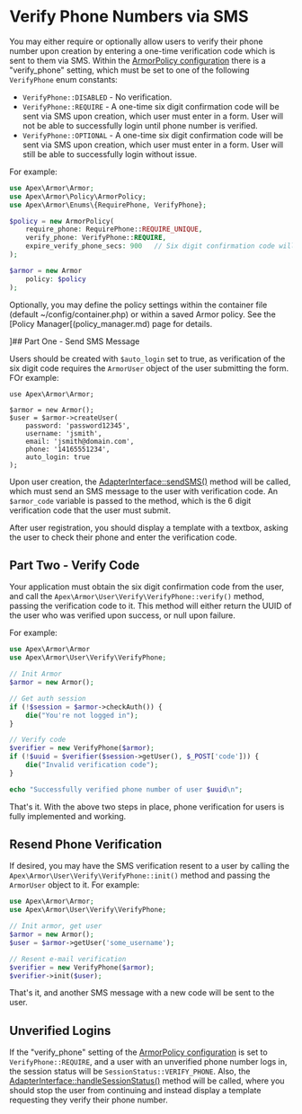 
# Verify Phone Numbers via SMS

You may either require or optionally allow users to verify their phone number upon creation by entering a one-time verification code which is sent to them via SMS.  Within the [ArmorPolicy configuration](armorpolicy.md) there is a "verify_phone" setting, which must be set to one of the following `VerifyPhone` enum constants:

* `VerifyPhone::DISABLED` - No verification.
* `VerifyPhone::REQUIRE` - A one-time six digit confirmation code will be sent via SMS upon creation, which user must enter in a form.  User will not be able to successfully login until phone number is verified.
* `VerifyPhone::OPTIONAL` - A one-time six digit confirmation code will be sent via SMS upon creation, which user must enter in a form.  User will still be able to successfully login without issue.

For example:

~~~php
use Apex\Armor\Armor;
use Apex\Armor\Policy\ArmorPolicy;
use Apex\Armor\Enums\{RequirePhone, VerifyPhone};

$policy = new ArmorPolicy(
    require_phone: RequirePhone::REQUIRE_UNIQUE, 
    verify_phone: VerifyPhone::REQUIRE, 
    expire_verify_phone_secs: 900   // Six digit confirmation code will expire after 15 mins.
);

$armor = new Armor
    policy: $policy
);
~~~

Optionally, you may define the policy settings within the container file (default ~/config/container.php) or within a saved Armor policy.  See the [Policy Manager[(policy_manager.md) page for details.


]## Part One - Send SMS Message

Users should be created with `$auto_login` set to true, as verification of the six digit code requires the `ArmorUser` object of the user submitting the form.  FOr example:

~~~
use Apex\Armor\Armor;

$armor = new Armor();
$user = $armor->createUser(
    password: 'password12345', 
    username: 'jsmith', 
    email: 'jsmith@domain.com', 
    phone: '14165551234', 
    auto_login: true
);
~~~

Upon user creation, the [AdapterInterface::sendSMS()](adapter.md) method will be called, which must send an SMS message to the user with verification code.  An `$armor_code` variable is passed to the method, which is the 6 digit verification code that the user must submit.

After user registration, you should display a template with a textbox, asking the user to check their phone and enter the verification code. 


## Part Two - Verify Code

Your application must obtain the six digit confirmation code from the user, and call the `Apex\Armor\User\Verify\VerifyPhone::verify()` method, passing the verification code to it.  This method will either return the UUID of the user who was verified upon success, or null upon failure.

For example:

~~~php
use Apex\Armor\Armor
use Apex\Armor\User\Verify\VerifyPhone;

// Init Armor
$armor = new Armor();

// Get auth session
if (!$session = $armor->checkAuth()) { 
    die("You're not logged in");
}

// Verify code
$verifier = new VerifyPhone($armor);
if (!$uuid = $verifier($session->getUser(), $_POST['code'])) { 
    die("Invalid verification code");
}

echo "Successfully verified phone number of user $uuid\n";
~~~

That's it.  With the above two steps in place, phone verification for users is fully implemented and working.


## Resend Phone Verification

If desired, you may have the SMS verification resent to a user by calling the `Apex\Armor\User\Verify\VerifyPhone::init()` method and passing the `ArmorUser` object to it.  For example:

~~~php
use Apex\Armor\Armor;
use Apex\Armor\User\Verify\VerifyPhone;

// Init armor, get user
$armor = new Armor();
$user = $armor->getUser('some_username');

// Resent e-mail verification
$verifier = new VerifyPhone($armor);
$verifier->init($user);
~~~

That's it, and another SMS message with a new code will be sent to the user.


## Unverified Logins

If the "verify_phone" setting of the [ArmorPolicy configuration](armorpolicy.md) is set to `VerifyPhone::REQUIRE`, and a user with an unverified phone number logs in, the session status will be `SessionStatus::VERIFY_PHONE`.  Also, the [AdapterInterface::handleSessionStatus()](adapter.md) method will be called, where you should stop the user from continuing and instead display a template requesting they verify their phone number.


